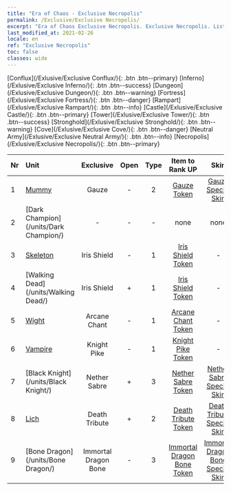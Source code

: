 ```yaml
---
title: "Era of Chaos - Exclusive Necropolis"
permalink: /Exclusive/Exclusive Necropolis/
excerpt: "Era of Chaos Exclusive Necropolis. Exclusive Necropolis. List of Exclusive Necropolisin Era of Chaos"
last_modified_at: 2021-02-26
locale: en
ref: "Exclusive Necropolis"
toc: false
classes: wide
---
```

 [Conflux](/Exlusive/Exclusive Conflux/){: .btn .btn--primary} [Inferno](/Exlusive/Exclusive Inferno/){: .btn .btn--success} [Dungeon](/Exlusive/Exclusive Dungeon/){: .btn .btn--warning} [Fortress](/Exlusive/Exclusive Fortress/){: .btn .btn--danger} [Rampart](/Exlusive/Exclusive Rampart/){: .btn .btn--info} [Castle](/Exlusive/Exclusive Castle/){: .btn .btn--primary} [Tower](/Exlusive/Exclusive Tower/){: .btn .btn--success} [Stronghold](/Exlusive/Exclusive Stronghold/){: .btn .btn--warning} [Cove](/Exlusive/Exclusive Cove/){: .btn .btn--danger} [Neutral Army](/Exlusive/Exclusive Neutral Army/){: .btn .btn--info} [Necropolis](/Exlusive/Exclusive Necropolis/){: .btn .btn--primary} 

  | Nr |         Unit        |   Exclusive   | Open  |    Type   |  Item to Rank UP      |  Skin   |
  |:---|:--------------------|:-------------:|:-----:|:---------:|:---------------------:|:-------:|
  | 1 | [Mummy](/units/Mummy/) | Gauze | - | 2 | [Gauze Token](/Items/con_44/) | [Gauze Special Skin](/Items/con_1240/) |
  | 2 | [Dark Champion](/units/Dark Champion/) | - | - | - | none | none |
  | 3 | [Skeleton](/units/Skeleton/) | Iris Shield | - | 1 | [Iris Shield Token](/Items/con_153/) | - |
  | 4 | [Walking Dead](/units/Walking Dead/) | Iris Shield | + | 1 | [Iris Shield Token](/Items/con_153/) | - |
  | 5 | [Wight](/units/Wight/) | Arcane Chant | - | 1 | [Arcane Chant Token](/Items/con_122/) | - |
  | 6 | [Vampire](/units/Vampire/) | Knight Pike | - | 1 | [Knight Pike Token](/Items/con_210/) | - |
  | 7 | [Black Knight](/units/Black Knight/) | Nether Sabre | + | 3 | [Nether Sabre Token](/Items/con_982/) | [Nether Sabre Special Skin](/Items/con_588/) |
  | 8 | [Lich](/units/Lich/) | Death Tribute | + | 2 | [Death Tribute Token](/Items/con_715/) | [Death Tribute Special Skin](/Items/con_302/) |
  | 9 | [Bone Dragon](/units/Bone Dragon/) | Immortal Dragon Bone | - | 3 | [Immortal Dragon Bone Token](/Items/con_1399/) | [Immortal Dragon Bone Special Skin](/Items/con_929/) |

